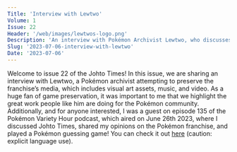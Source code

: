 ```yaml
---
Title: 'Interview with Lewtwo'
Volume: 1
Issue: 22
Header: '/web/images/lewtwos-logo.png'
Description: 'An interview with Pokémon Archivist Lewtwo, who discusses his work in preserving Pokémon media with his community. We also have the latest Pokémon news, and more from our mailbag!'
Slug: '2023-07-06-interview-with-lewtwo'
Date: '2023-07-06'
---
```

Welcome to issue 22 of the Johto Times! In this issue, we are sharing an interview with Lewtwo, a Pokémon archivist attempting to preserve the franchise’s media, which includes visual art assets, music, and video. As a huge fan of game preservation, it was important to me that we highlight the great work people like him are doing for the Pokémon community.
Additionally, and for anyone interested, I was a guest on episode 135 of the Pokémon Variety Hour podcast, which aired on June 26th 2023, where I discussed Johto Times, shared my opinions on the Pokémon franchise, and played a Pokémon guessing game! You can check it out [here](https://open.spotify.com/episode/2AdlOjuHaJxEt5N65Kc6eM?si=s7xV-GrrTA6sZrM2TzInHA&nd=1) (caution: explicit language use).
